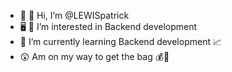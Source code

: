 - 👋 👋 Hi, I’m @LEWISpatrick
- 🖥️ 👀 I’m interested in Backend development 
- 🌱 I’m currently learning Backend development 📈
- 😲 Am on my way to get the bag 💰🏃
